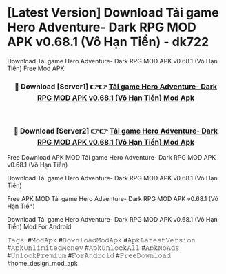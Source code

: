 # [Latest Version] Download Tải game Hero Adventure- Dark RPG MOD APK v0.68.1 (Vô Hạn Tiền) - dk722

Download Tải game Hero Adventure- Dark RPG MOD APK v0.68.1 (Vô Hạn Tiền) Free Mod APK

<div align="center">
<h3>🔴 Download [Server1] 👉👉 <a href="https://apk-comot.site?title=Tải_game_Hero_Adventure-_Dark_RPG_MOD_APK_v0.68.1_(Vô_Hạn_Tiền)">Tải game Hero Adventure- Dark RPG MOD APK v0.68.1 (Vô Hạn Tiền) Mod Apk</a></h3><br>

<h3>🔴 Download [Server2] 👉👉 <a href="https://apk-comot.site?title=Tải_game_Hero_Adventure-_Dark_RPG_MOD_APK_v0.68.1_(Vô_Hạn_Tiền)">Tải game Hero Adventure- Dark RPG MOD APK v0.68.1 (Vô Hạn Tiền) Mod Apk</a></h3>
</div>


Free Download APK MOD Tải game Hero Adventure- Dark RPG MOD APK v0.68.1 (Vô Hạn Tiền)

Download Tải game Hero Adventure- Dark RPG MOD APK v0.68.1 (Vô Hạn Tiền) 

Free APK MOD Tải game Hero Adventure- Dark RPG MOD APK v0.68.1 (Vô Hạn Tiền) 

Download Tải game Hero Adventure- Dark RPG MOD APK v0.68.1 (Vô Hạn Tiền) Mod For Android

𝚃𝚊𝚐𝚜: #𝙼𝚘𝚍𝙰𝚙𝚔 #𝙳𝚘𝚠𝚗𝚕𝚘𝚊𝚍𝙼𝚘𝚍𝙰𝚙𝚔 #𝙰𝚙𝚔𝙻𝚊𝚝𝚎𝚜𝚝𝚅𝚎𝚛𝚜𝚒𝚘𝚗 #𝙰𝚙𝚔𝚄𝚗𝚕𝚒𝚖𝚒𝚝𝚎𝚍𝙼𝚘𝚗𝚎𝚢 #𝙰𝚙𝚔𝚄𝚗𝚕𝚘𝚌𝚔𝙰𝚕𝚕 #𝙰𝚙𝚔𝙽𝚘𝙰𝚍𝚜 #𝚄𝚗𝚕𝚘𝚌𝚔𝙿𝚛𝚎𝚖𝚒𝚞𝚖 #𝙵𝚘𝚛𝙰𝚗𝚍𝚛𝚘𝚒𝚍 #𝙵𝚛𝚎𝚎𝙳𝚘𝚠𝚗𝚕𝚘𝚊𝚍 #home_design_mod_apk